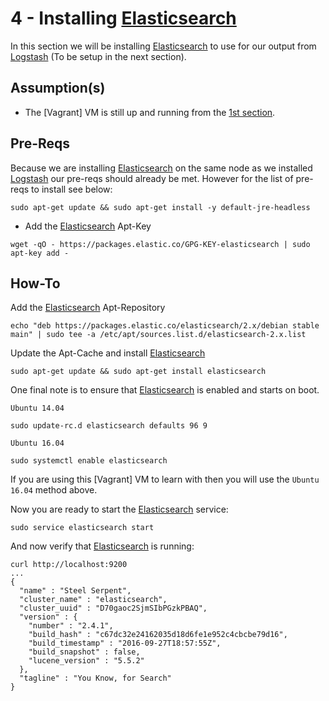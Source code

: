 4 - Installing [Elasticsearch]
============================

In this section we will be installing [Elasticsearch] to use for our output
from [Logstash] (To be setup in the next section).

Assumption(s)
-------------
* The [Vagrant] VM is still up and running from the [1st section](1-Installing-Logstash/README.md).

Pre-Reqs
--------
Because we are installing [Elasticsearch] on the same node as we installed
[Logstash] our pre-reqs should already be met. However for the list of pre-reqs
to install see below:

```
sudo apt-get update && sudo apt-get install -y default-jre-headless
```

* Add the [Elasticsearch] Apt-Key
```
wget -qO - https://packages.elastic.co/GPG-KEY-elasticsearch | sudo apt-key add -
```

How-To
------
Add the [Elasticsearch] Apt-Repository
```
echo "deb https://packages.elastic.co/elasticsearch/2.x/debian stable main" | sudo tee -a /etc/apt/sources.list.d/elasticsearch-2.x.list
```
Update the Apt-Cache and install [Elasticsearch]
```
sudo apt-get update && sudo apt-get install elasticsearch
```

One final note is to ensure that [Elasticsearch] is enabled and starts on boot.

`Ubuntu 14.04`
```
sudo update-rc.d elasticsearch defaults 96 9
```
`Ubuntu 16.04`
```
sudo systemctl enable elasticsearch
```
If you are using this [Vagrant] VM to learn with then you will use the
`Ubuntu 16.04` method above.

Now you are ready to start the [Elasticsearch] service:
```
sudo service elasticsearch start
```

And now verify that [Elasticsearch] is running:
```
curl http://localhost:9200
...
{
  "name" : "Steel Serpent",
  "cluster_name" : "elasticsearch",
  "cluster_uuid" : "D70gaoc2SjmSIbPGzkPBAQ",
  "version" : {
    "number" : "2.4.1",
    "build_hash" : "c67dc32e24162035d18d6fe1e952c4cbcbe79d16",
    "build_timestamp" : "2016-09-27T18:57:55Z",
    "build_snapshot" : false,
    "lucene_version" : "5.5.2"
  },
  "tagline" : "You Know, for Search"
}
```

[Elasticsearch]: <https://www.elastic.co/products/elasticsearch>
[Logstash]: <https://www.elastic.co/products/logstash>
